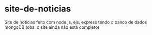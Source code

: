 # site-de-noticias
Site de noticias feito com node js, ejs, express tendo o  banco de dados mongoDB
(obs: o site ainda não está completo)
